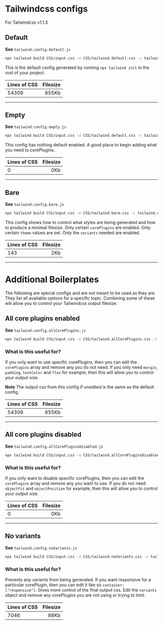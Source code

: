 # Tailwindcss configs

For Tailwindcss v1.1.3

## Default

**See** `tailwind.config.default.js`

```bash
npx tailwind build CSS/input.css -o CSS/tailwind.default.css -c tailwind.config.default.js
```

This is the default config generated by running `npx tailwind init` in the root of your project.

| Lines of CSS | Filesize |
| :- | -: |
| 54309 | 855Kb |

---

## Empty

**See** `tailwind.config.empty.js`

```bash
npx tailwind build CSS/input.css -o CSS/tailwind.default.css -c tailwind.config.empty.js
```

This config has nothing default enabled. A good place to begin adding what you need to corePlugins.

| Lines of CSS | Filesize |
| :- | -: |
| 0 | 0Kb |

---

## Bare

**See** `tailwind.config.bare.js`

```bash
npx tailwind build CSS/input.css -o CSS/tailwind.bare.css -c tailwind.config.bare.js
```

This config shows how to control what styles are being generated and how to produce a minimal filesize. Only certain `corePlugins` are enabled. Only certain `theme` values are set. Only the `variants` needed are enabled.

| Lines of CSS | Filesize |
| :- | -: |
| 143 | 2Kb |

---

# Additional Boilerplates

The following are special configs and are not meant to be used as they are. They list all available options for a specific topic. Combining some of these will allow you to control your Tailwindcss output filesize.

## All core plugins enabled

**See** `tailwind.config.allCorePlugins.js`

```bash
npx tailwind build CSS/input.css -o CSS/tailwind.allCorePlugins.css -c tailwind.config.allCorePlugins.js
```

### What is this useful for?

If you only want to use specific corePlugins, then you can edit the `corePlugins` array and remove any you do not need. If you only need `margin`, `padding`, `textColor` and `flex` for example, then this will allow you to control your output size.

**Note** The output css from this config if unedited is the same as the default config.

| Lines of CSS | Filesize |
| :- | -: |
| 54309 | 855Kb |

---

## All core plugins disabled

**See** `tailwind.config.allCorePluginsDisabled.js`

```bash
npx tailwind build CSS/input.css -o CSS/tailwind.allCorePluginsDisabled.css -c tailwind.config.allCorePluginsDisabled.js
```

### What is this useful for?

If you only want to disable specific corePlugins, then you can edit the `corePlugins` array and remove any you want to use. If you do not need `objectFit` and `objectPosition` for example, then this will allow you to control your output size.

| Lines of CSS | Filesize |
| :- | -: |
| 0 | 0Kb |

---

## No variants

**See** `tailwind.config.noVariants.js`

```bash
npx tailwind build CSS/input.css -o CSS/tailwind.noVariants.css -c tailwind.config.noVariants.js
```

### What is this useful for?

Prevents any variants from being generated. If you want responsive for a particular corePlugin, then you can edit it like so `container: ["responsive"]`. Gives more control of the final output css. Edit the `variants` object and remove any corePlugins you are not using or trying to limit.

| Lines of CSS | Filesize |
| :- | -: |
| 7046 | 88Kb |
